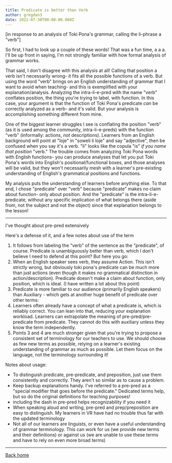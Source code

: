 ```yaml
---
title: Predicate is better than Verb
author: gregdan3
date: 2022-07-30T00:00:00.000Z
---
```


<!-- toc -->

<!-- tocstop -->

[in response to an analysis of Toki Pona's grammar, calling the li-phrase a "verb"]

<!-- ## Defense -->

So first, I had to look up a couple of these words! That was a fun time, a a a. I'll be up front in saying, I'm not strongly familiar with how formal analysis of grammar works.

That said, I don't disagree with this analysis at all! Calling that position a verb isn't necessarily wrong- it fits all the possible functions of a verb. But using the word "verb" brings on an English understanding of grammar that I want to avoid when teaching- and this is exemplified with your explanation/analysis. Analyzing the intra-li-e-pred with the name "verb" conflates position, the thing you're trying to label, with function. In this case, your argument is that the function of Toki Pona's predicate _can_ be correctly analyzed as a verb- and it's valid. But your analysis is accomplishing something different from mine.

One of the biggest learner struggles I see is conflating the position "verb" (as it is used among the community, intra-li-e-preds) with the function "verb" (informally: actions, _not_ descriptions).
Learners from an English background will point at "loje" in "soweli li loje" and say "adjective", then be confused when you say it's a verb. "li" looks like the copula "is" _if you name that position_ "verb." The trouble comes from analyzing Toki Pona words with English functions- you can produce analyses that let you put Toki Pona's words into English's positional/functional boxes, and those analyses will be valid, but they won't necessarily mesh with a learner's pre-existing understanding of English's grammatical positions and functions.

My analysis puts the understanding of learners before anything else. To that end, I chose "predicate" over "verb" because "predicate" makes no claim about function- only about position. And the "predicate" is the intra-li-e-predicate, without any specific implication of what belongs there (aside from, not the subject and not the object) since that explanation belongs to the lesson!

---

I've thought about pre-pred extensively

Here's a defense of it, and a few notes about use of the term

1. It follows from labeling the "verb" of the sentence as the "predicate", of course. Predicate is unambiguously better than verb, which I don't believe I need to defend at this point? But here you go:
2. When an English speaker sees verb, they assume Action. This isn't strictly wrong, but obviously toki pona's predicate can be much more than just actions (even though it makes no grammatical distinction in action/description). Predicate doesn't make a claim about function, only position, which is ideal. (I have written a lot about this point)
3. Predicate is more familiar to our audience (primarily English speakers) than Auxiliary - which gets at another huge benefit of predicate over other terms:
4. Learners often already have a concept of what a predicate is, which is reliably correct. You can lean into that, reducing your explanation workload. Learners can extrapolate the meaning of pre-pred/pre-predicate from predicate. They cannot do this with auxiliary unless they know the term independently.
5. Points 3 and 4 are much stronger given that you're trying to propose a consistent set of terminology for our teachers to use. We should choose as few new terms as possible, relying on a learner's existing understanding of grammar as much as possible. Let them focus on the language, not the terminology surrounding it!

Notes about usage:

- To distinguish predicate, pre-predicate, and preposition, just use them consistently and correctly. They aren't so similar as to cause a problem.
- Keep backup explanations handy. I've referred to a pre-pred as a "special modifier that goes before the predicate." Dedicated terms help, but so do the original definitions for teaching purposes!
- including the dash in pre-pred helps recognizability if you need it
- When speaking aloud and writing, pre-pred and prep/preposition are easy to distinguish. My learners in VR have had no trouble thus far with the updated terminology
- Not all of our learners are linguists, or even have a useful understanding of grammar terminology. This can work for us (we provide new terms and their definitions) or against us (we are unable to use these terms and have to rely on even more broad terms)

<!-- ## Usage -->

<!-- ## Confusions -->

<!-- The term "predicate" comes with baggage of its own that I am conscious of, and reference in notes during my lesson. -->

---

[Back home](/toki-pona/)
